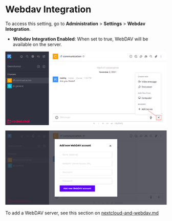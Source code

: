 # Webdav Integration

To access this setting, go to **Administration** > **Settings** > **Webdav Integration**.

* **Webdav Integration Enabled**: When set to true, WebDAV will be available on the server.

![](<../../../.gitbook/assets/image (647) (1).png>)

![](<../../../.gitbook/assets/image (668) (1).png>)

To add a WebDAV server, see this section on [nextcloud-and-webdav.md](../admin-panel/integrations/nextcloud-and-webdav.md "mention")
